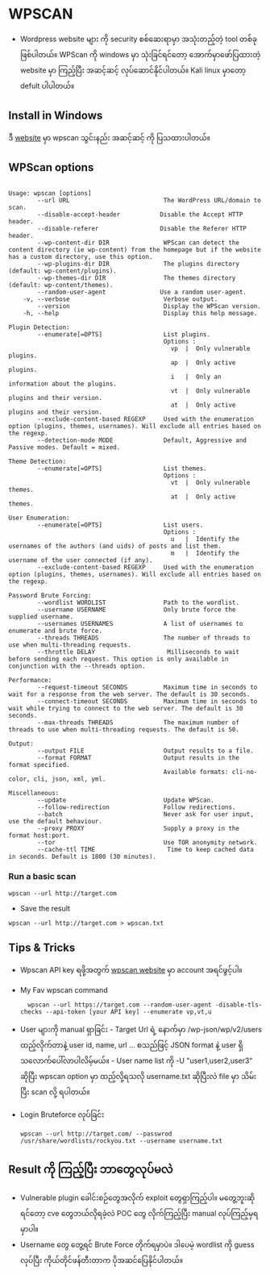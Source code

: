 # WPSCAN
- Wordpress website များ ကို security စစ်ဆေးရာမှာ အသုံးတည့်တဲ့ tool တစ်ခုဖြစ်ပါတယ်။ WPScan ကို windows မှာ သုံးခြင်ရင်တော့ အောက်မှာဖော်ပြထားတဲ့ website မှာ ကြည့်ပြီး အဆင့်ဆင့် လုပ်ဆောင်နိုင်ပါတယ်။ Kali linux မှာတော့ defult ပါပါတယ်။

## Install in Windows
ဒီ [website](https://www.seoeditors.com/expert-seo/how-to-install-wpscan-on-windows-10) မှာ wpscan သွင်းနည်း အဆင့်ဆင့် ကို ပြသထားပါတယ်။

## WPScan options

```shell

Usage: wpscan [options]
        --url URL                          The WordPress URL/domain to scan.
        --disable-accept-header           Disable the Accept HTTP header.
        --disable-referer                 Disable the Referer HTTP header.
        --wp-content-dir DIR               WPScan can detect the content directory (ie wp-content) from the homepage but if the website has a custom directory, use this option.
        --wp-plugins-dir DIR               The plugins directory (default: wp-content/plugins).
        --wp-themes-dir DIR                The themes directory (default: wp-content/themes).
        --random-user-agent               Use a random user-agent.
    -v, --verbose                          Verbose output.
        --version                          Display the WPScan version.
    -h, --help                             Display this help message.

Plugin Detection:
        --enumerate[=OPTS]                 List plugins.
                                           Options :
                                             vp  |  Only vulnerable plugins.
                                             ap  |  Only active plugins.
                                             i   |  Only an information about the plugins.
                                             vt  |  Only vulnerable plugins and their version.
                                             at  |  Only active plugins and their version.
        --exclude-content-based REGEXP     Used with the enumeration option (plugins, themes, usernames). Will exclude all entries based on the regexp.
        --detection-mode MODE              Default, Aggressive and Passive modes. Default = mixed.

Theme Detection:
        --enumerate[=OPTS]                 List themes.
                                           Options :
                                             vt  |  Only vulnerable themes.
                                             at  |  Only active themes.

User Enumeration:
        --enumerate[=OPTS]                 List users.
                                           Options :
                                             u   |  Identify the usernames of the authors (and uids) of posts and list them.
                                             m   |  Identify the username of the user connected (if any).
        --exclude-content-based REGEXP     Used with the enumeration option (plugins, themes, usernames). Will exclude all entries based on the regexp.

Password Brute Forcing:
        --wordlist WORDLIST                Path to the wordlist.
        --username USERNAME                Only brute force the supplied username.
        --usernames USERNAMES              A list of usernames to enumerate and brute force.
        --threads THREADS                  The number of threads to use when multi-threading requests.
        --throttle DELAY                    Milliseconds to wait before sending each request. This option is only available in conjunction with the --threads option.

Performance:
        --request-timeout SECONDS          Maximum time in seconds to wait for a response from the web server. The default is 30 seconds.
        --connect-timeout SECONDS          Maximum time in seconds to wait while trying to connect to the web server. The default is 30 seconds.
        --max-threads THREADS              The maximum number of threads to use when multi-threading requests. The default is 50.

Output:
        --output FILE                      Output results to a file.
        --format FORMAT                    Output results in the format specified.
                                           Available formats: cli-no-color, cli, json, xml, yml.

Miscellaneous:
        --update                           Update WPScan.
        --follow-redirection               Follow redirections.
        --batch                            Never ask for user input, use the default behaviour.
        --proxy PROXY                      Supply a proxy in the format host:port.
        --tor                              Use TOR anonymity network.
        --cache-ttl TIME                    Time to keep cached data in seconds. Default is 1800 (30 minutes).
```

### Run a basic scan
```shell
wpscan --url http://target.com
```
- Save the result
```shell
wpscan --url http://target.com > wpscan.txt
```

## Tips & Tricks
- Wpscan API key ရဖို့အတွက် [wpscan website](https://wpscan.com) မှာ account အရင်ဖွင့်ပါ။

- My Fav wpscan command
  ```shell
    wpscan --url https://target.com --random-user-agent -disable-tls-checks --api-token [your API key] --enumerate vp,vt,u
  ```
  
- User များကို manual ရှာခြင်း
        - Target Url ရဲ့ နောက်မှာ /wp-json/wp/v2/users ထည့်လိုက်တာနဲ့ user id, name, url ... စသည်ဖြင့် JSON format နဲ့ user ရှိသလောက်ပေါ်လာပါလိမ့်မယ်။
        - User name list ကို -U "user1,user2,user3" ဆိုပြီး wpscan option မှာ ထည့်လို့ရသလို username.txt ဆိုပြီးလဲ file မှာ သိမ်းပြီး scan လို့ ရပါတယ်။

- Login Bruteforce လုပ်ခြင်း
  ```shell
  wpscan --url http://target.com/ --passwrod /usr/share/wordlists/rockyou.txt --username username.txt
  ```

## Result ကို ကြည့်ပြီး ဘာတွေလုပ်မလဲ
- Vulnerable plugin ခေါင်းစဉ်တွေအလိုက် exploit တွေရှာကြည့်ပါ။ မတွေ့ဘူးဆိုရင်တော့ cve တွေဘယ်လိုရခဲ့လဲ POC တွေ လိုက်ကြည့်ပြီး manual လုပ်ကြည့်မှရမှာပါ။
- Username တွေ တွေ့ရင် Brute Force တိုက်ရမှာပဲ။ ဒါပေမဲ့ wordlist ကို guess လုပ်ပြီး ကိုယ်တိုင်ဖန်တီးတာက ပိုအဆင်ပြေနိုင်ပါတယ်။
